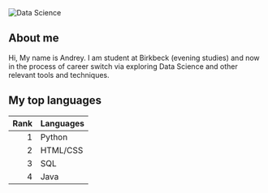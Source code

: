 
<img src="https://www.lipsindia.com/blog/wp-content/uploads/2017/06/data-science.png" alt="Data Science">
</img>

## About me

Hi, My name is Andrey. I am student at Birkbeck (evening studies) and now in the process of career switch via exploring Data Science and other relevant tools and techniques.

## My top languages

| Rank| Languages |
|----:|-----------|
|    1| Python    |
|    2| HTML/CSS  |
|    3| SQL       |
|    4| Java      |
